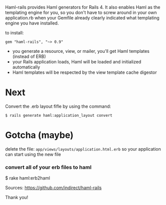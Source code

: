Haml-rails provides Haml generators for Rails 4. It also enables Haml as the templating engine for you, so you don't have to screw around in your own application.rb when your Gemfile already clearly indicated what templating engine you have installed. 


to install:
```
gem "haml-rails", "~> 0.9"
```

* you generate a resource, view, or mailer, you'll get Haml templates (instead of ERB)
* your Rails application loads, Haml will be loaded and initialized automatically
* Haml templates will be respected by the view template cache digestor


# Next
Convert the .erb layout fifle by using the command:
```
$ rails generate haml:application_layout convert
```
# Gotcha (maybe)
delete the file: `app/views/layouts/application.html.erb` 
so your application can start using the new file


### convert all of your erb files to haml
$ rake haml:erb2haml


Sources:
https://github.com/indirect/haml-rails

Thank you!